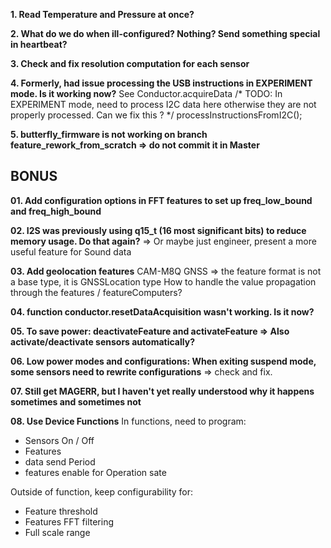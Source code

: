 
**1. Read Temperature and Pressure at once?**

**2. What do we do when ill-configured? Nothing? Send something special in heartbeat?**

**3. Check and fix resolution computation for each sensor**

**4. Formerly, had issue processing the USB instructions in EXPERIMENT mode. Is it working now?**
See Conductor.acquireData
/* TODO: In EXPERIMENT mode, need to process I2C data here
otherwise they are not properly processed. Can we fix
this ? */
processInstructionsFromI2C();

**5. butterfly_firmware is not working on branch feature_rework_from_scratch => do not commit it in Master**

## BONUS ##

**01. Add configuration options in FFT features to set up freq_low_bound and freq_high_bound**

**02. I2S was previously using q15_t (16 most significant bits) to reduce memory usage. Do that again?**
=> Or maybe just engineer, present a more useful feature for Sound data

**03. Add geolocation features**
CAM-M8Q GNSS => the feature format is not a base type, it is GNSSLocation type
How to handle the value propagation through the features / featureComputers?

**04. function conductor.resetDataAcquisition wasn't working. Is it now?**

**05. To save power: deactivateFeature and activateFeature => Also activate/deactivate sensors automatically?**

**06. Low power modes and configurations: When exiting suspend mode, some sensors need to rewrite configurations**
=> check and fix.

**07. Still get MAGERR, but I haven't yet really understood why it happens sometimes and sometimes not**

**08. Use Device Functions**
In functions, need to program:
- Sensors On / Off
- Features
- data send Period
- features enable for Operation sate

Outside of function, keep configurability for:
- Feature threshold
- Features FFT filtering
- Full scale range

